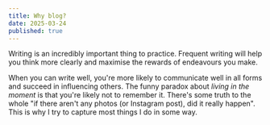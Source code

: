 ```yaml
---
title: Why blog?
date: 2025-03-24
published: true
---
```

Writing is an incredibly important thing to practice. Frequent writing will help you think more clearly and maximise the rewards of endeavours you make.
    
When you can write well, you're more likely to communicate well in all forms and succeed in influencing others. The funny paradox about _living in the moment_ is that you're likely not to remember it. There's some truth to the whole "if there aren't any photos (or Instagram post), did it really happen". This is why I try to capture most things I do in some way.